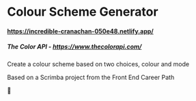 # Colour Scheme Generator
#### https://incredible-cranachan-050e48.netlify.app/
##### The Color API - https://www.thecolorapi.com/

Create a colour scheme based on two choices, colour and mode

Based on a Scrimba project from the Front End Career Path

🌈
